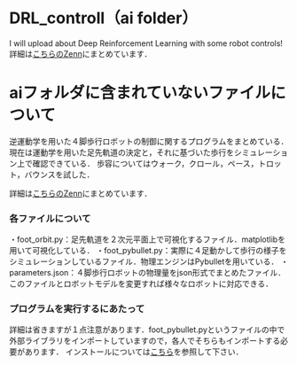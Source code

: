 # DRL_controll（ai folder）
I will upload about Deep Reinforcement Learning with some robot controls!
詳細は[こちらのZenn]([https://zenn.dev/shimbei/scraps/426bdec27678f5](https://zenn.dev/shimbei/scraps/58fb288b134115))にまとめています．


# aiフォルダに含まれていないファイルについて
逆運動学を用いた４脚歩行ロボットの制御に関するプログラムをまとめている．
現在は運動学を用いた足先軌道の決定と，それに基づいた歩行をシミュレーション上で確認できている．
歩容についてはウォーク，クロール，ペース，トロット，バウンスを試した．

詳細は[こちらのZenn](https://zenn.dev/shimbei/scraps/426bdec27678f5)にまとめています．

### 各ファイルについて
・foot_orbit.py：足先軌道を２次元平面上で可視化するファイル．matplotlibを用いて可視化している．
・foot_pybullet.py：実際に４足動かして歩行の様子をシミュレーションしているファイル．物理エンジンはPybulletを用いている．
・parameters.json：４脚歩行ロボットの物理量をjson形式でまとめたファイル．このファイルとロボットモデルを変更すれば様々なロボットに対応できる．

### プログラムを実行するにあたって
詳細は省きますが１点注意があります．foot_pybullet.pyというファイルの中で外部ライブラリをインポートしていますので，各人でそちらもインポートする必要があります．
インストールについては[こちら](https://developers.agirobots.com/jp/foot-trajectory/)を参照して下さい．
